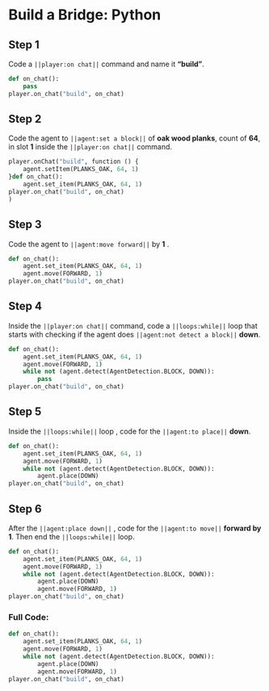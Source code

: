 ﻿
# Build a Bridge: Python


## Step 1
Code a ``||player:on chat||`` command and name it **“build”**.

```python
def on_chat():
    pass
player.on_chat("build", on_chat)
```

## Step 2
Code the agent to ``||agent:set a block||`` of **oak wood planks**, count of **64**, in slot **1** inside the ``||player:on chat||`` command.

```python
player.onChat("build", function () {
    agent.setItem(PLANKS_OAK, 64, 1)
}def on_chat():
    agent.set_item(PLANKS_OAK, 64, 1)
player.on_chat("build", on_chat)
)
```

## Step 3
Code the agent to ``||agent:move forward||`` by **1** .

```python
def on_chat():
    agent.set_item(PLANKS_OAK, 64, 1)
    agent.move(FORWARD, 1)
player.on_chat("build", on_chat)
```

## Step 4

Inside the ``||player:on chat||``  command, code a ``||loops:while||`` loop that starts with checking if the agent does ``||agent:not detect a block||``  **down**.

```python
def on_chat():
    agent.set_item(PLANKS_OAK, 64, 1)
    agent.move(FORWARD, 1)
    while not (agent.detect(AgentDetection.BLOCK, DOWN)):
        pass
player.on_chat("build", on_chat)
```

## Step 5

Inside the ``||loops:while||`` loop , code for the ``||agent:to place||`` **down**.

```python
def on_chat():
    agent.set_item(PLANKS_OAK, 64, 1)
    agent.move(FORWARD, 1)
    while not (agent.detect(AgentDetection.BLOCK, DOWN)):
        agent.place(DOWN)
player.on_chat("build", on_chat)
```

## Step 6

After the ``||agent:place down||`` , code for the ``||agent:to move||`` **forward by 1**. Then end the ``||loops:while||`` loop.

```python
def on_chat():
    agent.set_item(PLANKS_OAK, 64, 1)
    agent.move(FORWARD, 1)
    while not (agent.detect(AgentDetection.BLOCK, DOWN)):
        agent.place(DOWN)
        agent.move(FORWARD, 1)
player.on_chat("build", on_chat)
```

### Full Code: 

```python
def on_chat():
    agent.set_item(PLANKS_OAK, 64, 1)
    agent.move(FORWARD, 1)
    while not (agent.detect(AgentDetection.BLOCK, DOWN)):
        agent.place(DOWN)
        agent.move(FORWARD, 1)
player.on_chat("build", on_chat)
```

